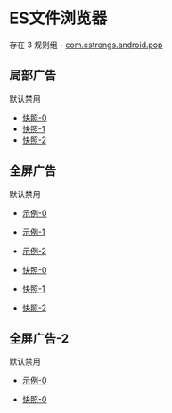 # ES文件浏览器

存在 3 规则组 - [com.estrongs.android.pop](/src/apps/com.estrongs.android.pop.ts)

## 局部广告

默认禁用

- [快照-0](https://i.gkd.li/import/12674919)
- [快照-1](https://i.gkd.li/import/12818281)
- [快照-2](https://i.gkd.li/import/13842299)

## 全屏广告

默认禁用

- [示例-0](https://m.gkd.li/110102406/d95033e9-535c-44fe-a82a-7261aa4d17eb)
- [示例-1](https://m.gkd.li/110102406/b79b4e3d-df86-423c-a020-7e3846e07907)
- [示例-2](https://m.gkd.li/110102406/981cbbaf-5115-4da6-a532-dd0d0c2bd397)

- [快照-0](https://i.gkd.li/import/14506992)
- [快照-1](https://i.gkd.li/import/14506950)
- [快照-2](https://i.gkd.li/i/15024760)

## 全屏广告-2

默认禁用

- [示例-0](https://m.gkd.li/110102406/b85f2952-7bec-453b-859a-0d31bcd00c35)

- [快照-0](https://i.gkd.li/import/14548770)
